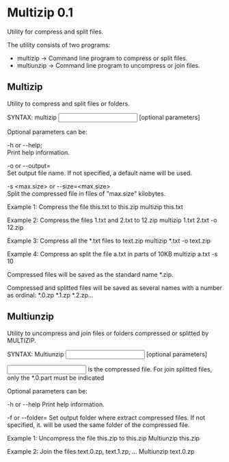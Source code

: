 Multizip 0.1
============

Utility for compress and split files.

The utility consists of two programs:

* multizip -> Command line program to compress or split files.
* multiunzip -> Command line program to uncompress or join files.

## Multizip

  Utility to compress and split files or folders.
  
  SYNTAX:
    multizip <input files> [optional parameters]

Optional parameters can be: 

  -h or --help; <br/>
    Print help information.
	
  -o <file name> or --output=<filename> <br/>
    Set output file name. If not specified, a default name will be used.
	
  -s <max.size> or --size=<max.size> <br/>
    Split the compressed file in files of "max.size" kilobytes.
  
  Example 1: Compress the file this.txt to this.zip
    multizip this.txt
  
  Example 2: Compress the files 1.txt and 2.txt to 12.zip
    multizip 1.txt 2.txt -o 12.zip
  
  Example 3: Compress all the *.txt files to text.zip
    multizip *.txt -o text.zip

  Example 4: Compress an split the file a.txt in parts of 10KB
    multizip a.txt -s 10
  
  Compressed files will be saved as the standard name *.zip.
  
  Compressed and splitted files will be saved as several names with a number
  as ordinal: *.0.zp *.1.zp *.2.zp...
	
	
## Multiunzip

  Utility to uncompress and join files or folders compressed or splitted
  by MULTIZIP.
  
  SYNTAX: 
    Multiunzip <input file> [optional parameters]
  
  <input file> is the compressed file. For join splitted files, only the
  *.0.part must be indicated
  
  Optional parameters can be: 
  
  -h or --help
    Print help information.
	
  -f <folder name> or --folder=<fodler name>
    Set output folder where extract compressed files. If not specified, it.
    will be used the same folder of the compressed file.
  
  Example 1: Uncompress the file this.zip to this.zip
    Multiunzip this.zip
  
  Example 2: Join the files text.0.zp, text.1.zp, ...
    Multiunzip text.0.zp
